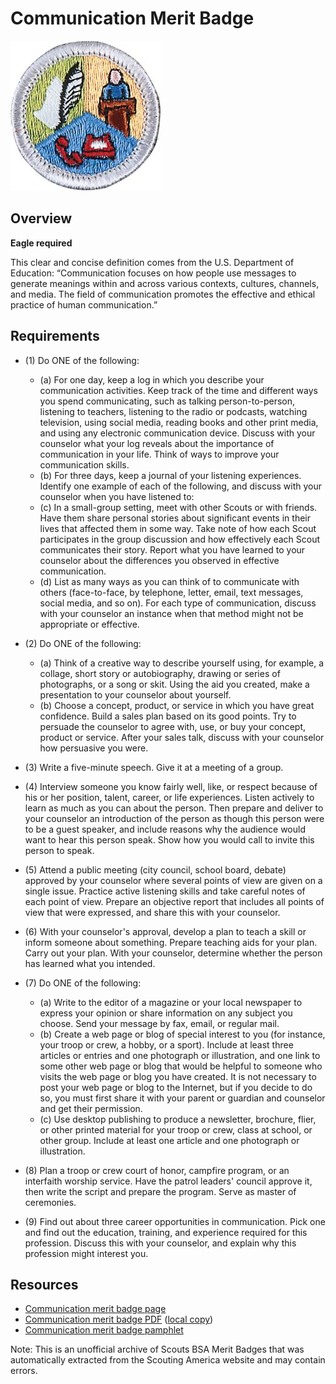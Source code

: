 

# Communication Merit Badge

![Communication Merit Badge](images/communication-merit-badge.jpg)

## Overview

**Eagle required**

This clear and concise definition comes from the U.S. Department of Education: “Communication focuses on how people use messages to generate meanings within and across various contexts, cultures, channels, and media. The field of communication promotes the effective and ethical practice of human communication.”

## Requirements

* (1) Do ONE of the following:
    * (a) For one day, keep a log in which you describe your communication activities. Keep track of the time and different ways you spend communicating, such as talking person-to-person, listening to teachers, listening to the radio or podcasts, watching television, using social media, reading books and other print media, and using any electronic communication device. Discuss with your counselor what your log reveals about the importance of communication in your life. Think of ways to improve your communication skills.
    * (b) For three days, keep a journal of your listening experiences. Identify one example of each of the following, and discuss with your counselor when you have listened to:
    * (c) In a small-group setting, meet with other Scouts or with friends. Have them share personal stories about significant events in their lives that affected them in some way. Take note of how each Scout participates in the group discussion and how effectively each Scout communicates their story. Report what you have learned to your counselor about the differences you observed in effective communication.
    * (d) List as many ways as you can think of to communicate with others (face-to-face, by telephone, letter, email, text messages, social media, and so on). For each type of communication, discuss with your counselor an instance when that method might not be appropriate or effective.


* (2) Do ONE of the following:
    * (a) Think of a creative way to describe yourself using, for example, a collage, short story or autobiography, drawing or series of photographs, or a song or skit. Using the aid you created, make a presentation to your counselor about yourself.
    * (b) Choose a concept, product, or service in which you have great confidence. Build a sales plan based on its good points. Try to persuade the counselor to agree with, use, or buy your concept, product or service. After your sales talk, discuss with your counselor how persuasive you were.


* (3) Write a five-minute speech. Give it at a meeting of a group.
* (4) Interview someone you know fairly well, like, or respect because of his or her position, talent, career, or life experiences. Listen actively to learn as much as you can about the person. Then prepare and deliver to your counselor an introduction of the person as though this person were to be a guest speaker, and include reasons why the audience would want to hear this person speak. Show how you would call to invite this person to speak.
* (5) Attend a public meeting (city council, school board, debate) approved by your counselor where several points of view are given on a single issue. Practice active listening skills and take careful notes of each point of view. Prepare an objective report that includes all points of view that were expressed, and share this with your counselor.
* (6) With your counselor's approval, develop a plan to teach a skill or inform someone about something. Prepare teaching aids for your plan. Carry out your plan. With your counselor, determine whether the person has learned what you intended.
* (7) Do ONE of the following:
    * (a) Write to the editor of a magazine or your local newspaper to express your opinion or share information on any subject you choose. Send your message by fax, email, or regular mail.
    * (b) Create a web page or blog of special interest to you (for instance, your troop or crew, a hobby, or a sport). Include at least three articles or entries and one photograph or illustration, and one link to some other web page or blog that would be helpful to someone who visits the web page or blog you have created. It is not necessary to post your web page or blog to the Internet, but if you decide to do so, you must first share it with your parent or guardian and counselor and get their permission.
    * (c) Use desktop publishing to produce a newsletter, brochure, flier, or other printed material for your troop or crew, class at school, or other group. Include at least one article and one photograph or illustration.


* (8) Plan a troop or crew court of honor, campfire program, or an interfaith worship service. Have the patrol leaders' council approve it, then write the script and prepare the program. Serve as master of ceremonies.
* (9) Find out about three career opportunities in communication. Pick one and find out the education, training, and experience required for this profession. Discuss this with your counselor, and explain why this profession might interest you.


## Resources

- [Communication merit badge page](https://www.scouting.org/merit-badges/communication/)
- [Communication merit badge PDF](https://filestore.scouting.org/filestore/Merit_Badge_ReqandRes/Pamphlets/Communication_2025.pdf) ([local copy](files/communication-merit-badge.pdf))
- [Communication merit badge pamphlet](https://www.scoutshop.org/sbsa-communication-merit-badge-pamphlet-es-scouting-america-662532.html)

Note: This is an unofficial archive of Scouts BSA Merit Badges that was automatically extracted from the Scouting America website and may contain errors.